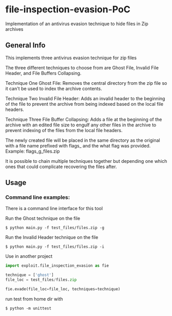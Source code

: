 # file-inspection-evasion-PoC
Implementation of an antivirus evasion technique to hide files in Zip archives

## General Info
This implements three antivirus evasion technique for zip files

The three different techniques to choose from are Ghost File,
Invalid File Header, and File Buffers Collapsing.

Technique One Ghost File:
Removes the central directory from the zip file so it can't be used to index
the archive contents.

Technique Two Invalid File Header:
Adds an invalid header to the beginning of the file to prevent the archive
from being indexed based on the local file headers.

Technique Three File Buffer Collapsing:
Adds a file at the beginning of the archive with an edited file size to
engulf any other files in the archive to prevent indexing of the files from
the local file headers.

The newly created file will be placed in the same directory as the original with
a file name prefixed with flags_ and the what flag was provided. 
Example: flags_g_files.zip

It is possible to chain multiple techniques together but depending one which 
ones that could complicate recovering the files after.

## Usage
### Command line examples:

There is a command line interface for this tool

Run the Ghost technique on the file 
```
$ python main.py -f test_files/files.zip -g
```

Run the Invalid Header technique on the file 
```
$ python main.py -f test_files/files.zip -i
```

Use in another project
```python
import exploit.file_inspection_evasion as fie

technique = ['ghost']
file_loc = test_files/files.zip

fie.evade(file_loc=file_loc, techniques=technique)
```

run test from home dir with
```
$ python -m unittest
```

